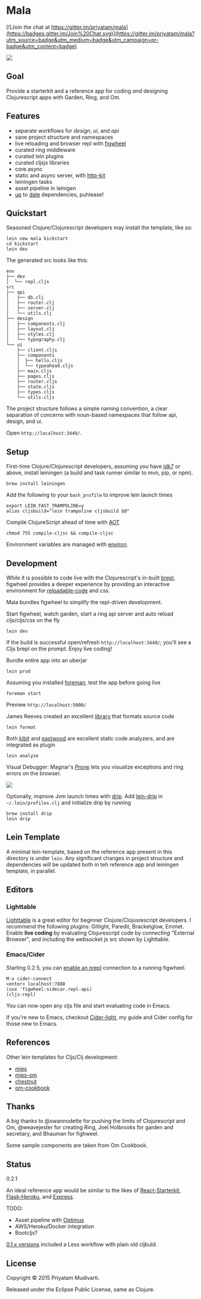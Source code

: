 Mala
=====

[![Join the chat at https://gitter.im/priyatam/mala](https://badges.gitter.im/Join%20Chat.svg)](https://gitter.im/priyatam/mala?utm_source=badge&utm_medium=badge&utm_campaign=pr-badge&utm_content=badge)

![](doc/img/mala-cljs.jpg)

## Goal

Provide a starterkit and a reference app for coding _and_ designing Clojurescript apps with Garden, Ring, and Om.

## Features

- separate workflows for _design_, _ui_, and _api_
- sane project structure and namespaces
- live reloading and browser repl with [figwheel](https://github.com/bhauman/lein-figwheel)
- curated ring middleware
- curated lein plugins
- curated cljsjs libraries
- core.async
- static and async server, with [http-kit](http://www.http-kit.org)
- leiningen tasks
- asset pipeline in leinigen
- [up](http://swannodette.github.io/2014/12/22/waitin/) to [date](https://github.com/omcljs/om/blob/master/CHANGES.md)
dependencies, puhlease!

## Quickstart

Seasoned Clojure/Clojurescript developers may install the template, like so:

    lein new mala kickstart
    cd kickstart
    lein dev

The generated src looks like this:

    env
    ├── dev
    │  └── repl.cljs
    src
    ├── api
    │   ├── db.clj
    │   ├── router.clj
    │   ├── server.clj
    │   └── utils.clj
    ├── design
    │   ├── components.clj
    │   ├── layout.clj
    │   ├── styles.clj
    │   └── typography.clj
    └── ui
        ├── client.cljs
        ├── components
        │  ├── hello.cljs
        │  └── typeahead.cljs
        ├── main.cljs
        ├── pages.cljs
        ├── router.cljs
        ├── state.cljs
        ├── types.cljs
        └── utils.cljs

The project structure follows a simple naming convention, a clear separation of concerns with noun-based
namespaces that follow api, design, and ui.

Open `http://localhost:3449/`.

## Setup

First-time Clojure/Clojurescript developers, assuming you have [jdk7](http://www.oracle.com/technetwork/java/javase/downloads/jdk8-downloads-2133151.html) or above, install leiningen (a build and task runner similar to mvn, pip, or npm).
 
    brew install leiningen

Add the following to your `bash_profile` to improve lein launch times

    export LEIN_FAST_TRAMPOLINE=y
    alias cljsbuild="lein trampoline cljsbuild $@"

Compile ClojureScript ahead of time with [AOT](http://swannodette.github.io/2014/12/22/waitin/)

    chmod 755 compile-cljsc && compile-cljsc

Environment variables are managed with [environ](https://github.com/weavejester/environ). 

## Development

While it is possible to code live with the Clojurescript's in-built [brepl](https://github.com/clojure/clojurescript/wiki/The-REPL-and-Evaluation-Environments#browser-as-evaluation-environment), figwheel provides a deeper experience by providing an
interactive environment for [reloadable-code](https://github.com/bhauman/lein-figwheel#writing-reloadable-code) and css.

Mala bundles figwheel to simplify the repl-driven development.

Start figwheel, watch garden, start a ring api server and auto reload cljs/cljs/css on the fly

    lein dev

If the build is successful open/refresh `http://localhost:3449/`; you'll see a Cljs brepl on the prompt. Enjoy live coding!

Bundle entire app into an uberjar

    lein prod

Assuming you installed [foreman](https://github.com/ddollar/foreman), test the app before going live

    foreman start
    
Preview `http://localhost:5000/`

James Reeves created an excellent [library](https://github.com/weavejester/cljfmt) that formats source code

    lein format

Both [kibit](https://github.com/jonase/kibit) and [eastwood](https://github.com/jonase/eastwood) are excellent
static code analyzers, and are integrated as plugin

    lein analyze

Visual Debugger: Magnar's [Prone](https://github.com/magnars/prone) lets you visualize exceptions and ring errors on the browser.

![](doc/img/browser-debug.png)

Optionally, improve Jvm launch times with [drip](https://github.com/ninjudd/drip). Add [lein-drip](https://github.com/josteink/lein-drip)
in `~/.lein/profiles.clj` and initialize drip by running

    brew install drip
    lein drip

## Lein Template

A minimal lein-template, based on the reference app present in this directory is under `lein`. Any significant changes in project structure and dependencies will be updated both in teh reference app and leiningen template, in parallel.

## Editors

### Lighttable

[Lighttable](http://www.lighttable.com) is a great editor for beginner Clojure/Clojusrescript developers.
I recommend the following plugins: Gitlight, Paredit, Bracketglow, Emmet. Enable **live coding** by evaluating
Clojurescript code by _connecting_ "External Browser", and including the websocket js src shown by Lighttable.

### Emacs/Cider

Starting 0.2.5, you can [enable an nrepl](https://github.com/bhauman/lein-figwheel/wiki/Using-the-Figwheel-REPL-within-NRepl)
connection to a running figwheel.

	M-x cider-connect
	<enter> localhost:7888
	(use 'figwheel-sidecar.repl-api)
	(cljs-repl)

You can now open any cljs file and start evaluating code in Emacs.

If you're new to Emacs, checkout [Cider-light](https://github.com/priyatam/cider-light), my guide and Cider
config for those new to Emacs. 

## References

Other lein templates for Cljs/Clj development:

- [mies](https://github.com/swannodette/mies)
- [mies-om](https://github.com/swannodette/mies-om)
- [chestnut](https://github.com/plexus/chestnut)
- [om-cookbook](https://github.com/omcljs/om-cookbook)

## Thanks

A big thanks to @swannodette for pushing the limits of Clojurescript and Om, @weavejester for creating Ring,
Joel Holbrooks for garden and secretary, and Bhauman for fighweel.

Some sample components are taken from Om Cookbook.

## Status

0.2.1

An ideal reference app would be similar to the likes of [React-Starterkit](https://github.com/kriasoft/react-starter-kit), [Flask-Heroku](https://github.com/zachwill/flask_heroku), and [Express](https://github.com/madhums/node-express-mongoose-demo).

TODO:

- Asset pipeline with [Optimus](https://github.com/magnars/optimus)
- AWS/Heroku/Docker integration
- Bootcljs?

[0.1.x versions](https://github.com/priyatam/mala/tree/hybrid) included a Less workflow with plain old cljbuld.

## License

Copyright © 2015 Priyatam Mudivarti.

Released under the Eclipse Public License, same as Clojure.
